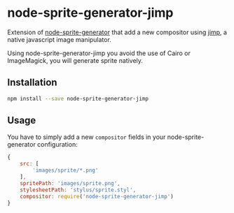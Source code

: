 # node-sprite-generator-jimp

Extension of [node-sprite-generator](https://github.com/selaux/node-sprite-generator) that add a new compositor using [jimp](https://github.com/oliver-moran/jimp), a native javascript image manipulator.

Using node-sprite-generator-jimp you avoid the use of Cairo or ImageMagick, you will generate sprite natively.


## Installation

```bash
npm install --save node-sprite-generator-jimp
```

## Usage

You have to simply add a new ```compositor``` fields in your node-sprite-generator configuration:

```javascript
{
    src: [
        'images/sprite/*.png'
    ],
    spritePath: 'images/sprite.png',
    stylesheetPath: 'stylus/sprite.styl',
    compositor: require('node-sprite-generator-jimp')
}
```